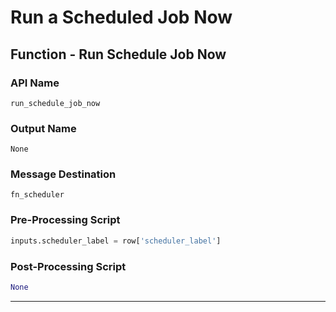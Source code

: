 <!--
    DO NOT MANUALLY EDIT THIS FILE
    THIS FILE IS AUTOMATICALLY GENERATED WITH resilient-sdk codegen
-->

# Run a Scheduled Job Now

## Function - Run Schedule Job Now

### API Name
`run_schedule_job_now`

### Output Name
`None`

### Message Destination
`fn_scheduler`

### Pre-Processing Script
```python
inputs.scheduler_label = row['scheduler_label']
```

### Post-Processing Script
```python
None
```

---

